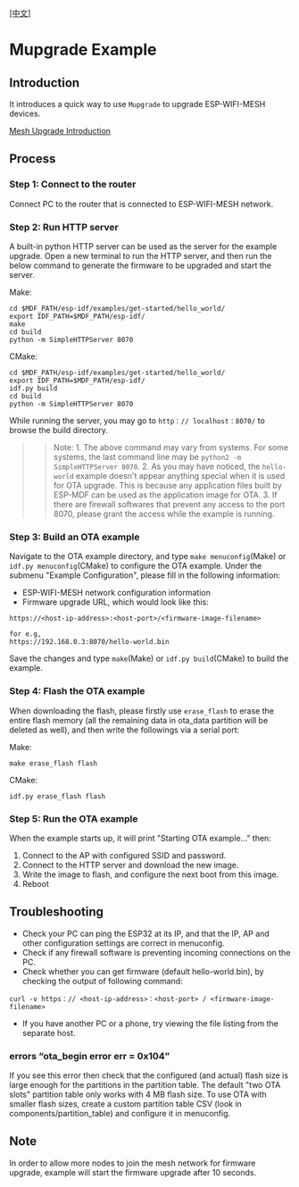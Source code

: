 [[中文]](./README_cn.md)

# Mupgrade Example

## Introduction

It introduces a quick way to use `Mupgrade` to upgrade ESP-WIFI-MESH devices.

[Mesh Upgrade Introduction](https://docs.espressif.com/projects/esp-mdf/en/latest/api-guides/mupgrade.html)

## Process

### Step 1: Connect to the router

Connect PC to the router that is connected to ESP-WIFI-MESH network.

### Step 2: Run HTTP server

A built-in python HTTP server can be used as the server for the example upgrade.
Open a new terminal to run the HTTP server, and then run the below command to generate the firmware to be upgraded and start the server.

Make:
```shell
cd $MDF_PATH/esp-idf/examples/get-started/hello_world/
export IDF_PATH=$MDF_PATH/esp-idf/
make
cd build
python -m SimpleHTTPServer 8070
```

CMake:
```shell
cd $MDF_PATH/esp-idf/examples/get-started/hello_world/
export IDF_PATH=$MDF_PATH/esp-idf/
idf.py build
cd build
python -m SimpleHTTPServer 8070
```

While running the server, you may go to `http：// localhost：8070/` to browse the build directory.

>> Note:
	1. The above command may vary from systems. For some systems, the last command line may be `python2 -m SimpleHTTPServer 8070`.
	2. As you may have noticed, the `hello-world` example doesn't appear anything special when it is used for OTA upgrade. This is because any application files built by ESP-MDF can be used as the application image for OTA.
	3. If there are firewall softwares that prevent any access to the port 8070, please grant the access while the example is running.

### Step 3: Build an OTA example

Navigate to the OTA example directory, and type `make menuconfig`(Make) or `idf.py menuconfig`(CMake) to configure the OTA example. Under the submenu "Example Configuration", please fill in the following information:

* ESP-WIFI-MESH network configuration information
* Firmware upgrade URL, which would look like this:

```
https://<host-ip-address>:<host-port>/<firmware-image-filename>

for e.g,
https://192.168.0.3:8070/hello-world.bin
```
Save the changes and type `make`(Make) or `idf.py build`(CMake) to build the example.

### Step 4: Flash the OTA example

When downloading the flash, please firstly use `erase_flash` to erase the entire flash memory (all the remaining data in ota_data partition will be deleted as well), and then write the followings via a serial port:

Make:
```shell
make erase_flash flash
```

CMake:
```shell
idf.py erase_flash flash
```

### Step 5: Run the OTA example

When the example starts up, it will print "Starting OTA example..." then:

1. Connect to the AP with configured SSID and password.
2. Connect to the HTTP server and download the new image.
3. Write the image to flash, and configure the next boot from this image.
4. Reboot

## Troubleshooting

* Check your PC can ping the ESP32 at its IP, and that the IP, AP and other configuration settings are correct in menuconfig.
* Check if any firewall software is preventing incoming connections on the PC.
* Check whether you can get firmware (default hello-world.bin), by checking the output of following command:

 ```
 curl -v https：// <host-ip-address>：<host-port> / <firmware-image-filename>
 ```

* If you have another PC or a phone, try viewing the file listing from the separate host.

### errors “ota_begin error err = 0x104”

If you see this error then check that the configured (and actual) flash size is large enough for the partitions in the partition table. The default "two OTA slots" partition table only works with 4 MB flash size. To use OTA with smaller flash sizes, create a custom partition table CSV (look in components/partition_table) and configure it in menuconfig.

## Note

In order to allow more nodes to join the mesh network for firmware upgrade, example will start the firmware upgrade after 10 seconds.
